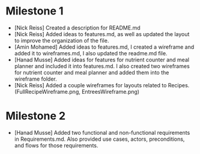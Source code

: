 # Milestone 1
- [Nick Reiss] Created a description for README.md
- [Nick Reiss] Added ideas to features.md, as well as updated the layout to improve the organization of the file.
- [Amin Mohamed] Added ideas to features.md, I created a wireframe and added it to wireframes.md, I also updated the readme.md file.
- 	[Hanad Musse] Added ideas for features for nutrient counter and meal planner and included it into features.md. I also created two wireframes for nutrient counter and meal planner and added them into the wireframe folder. 
- [Nick Reiss] Added a couple wireframes for layouts related to Recipes. (FullRecipeWireframe.png, EntreesWireframe.png)

# Milestone 2
- [Hanad Musse] Added two functional and non-functional requirements in Requirements.md. Also provided use cases, actors, preconditions, and flows for those requirements.  